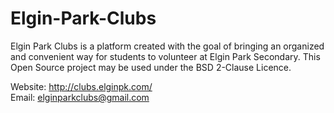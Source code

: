 Elgin-Park-Clubs
================

Elgin Park Clubs is a platform created with the goal of bringing an organized and convenient way for students to volunteer at Elgin Park Secondary. This Open Source project may be used under the BSD 2-Clause Licence.

Website: http://clubs.elginpk.com/<br>
Email: elginparkclubs@gmail.com